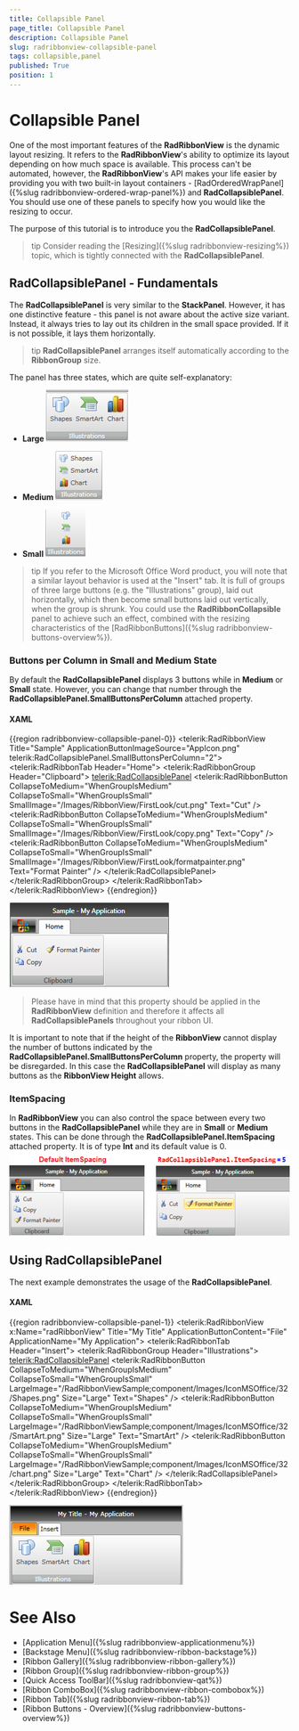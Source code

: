 ```yaml
---
title: Collapsible Panel
page_title: Collapsible Panel
description: Collapsible Panel
slug: radribbonview-collapsible-panel
tags: collapsible,panel
published: True
position: 1
---
```


# Collapsible Panel

One of the most important features of the __RadRibbonView__ is the dynamic layout resizing. It refers to the __RadRibbonView__'s ability to optimize its layout depending on how much space is available. This process can't be automated, however, the __RadRibbonView__'s API makes your life easier by providing you with two built-in layout containers - [RadOrderedWrapPanel]({%slug radribbonview-ordered-wrap-panel%}) and __RadCollapsiblePanel__. You should use one of these panels to specify how you would like the resizing to occur.	  

The purpose of this tutorial is to introduce you the __RadCollapsiblePanel__.	  

>tip Consider reading the [Resizing]({%slug radribbonview-resizing%}) topic, which is tightly connected with the __RadCollapsiblePanel__.		

## RadCollapsiblePanel - Fundamentals

The __RadCollapsiblePanel__ is very similar to the __StackPanel__. However, it has one distinctive feature - this panel is not aware about the active size variant. Instead, it always tries to lay out its children in the small space provided. If it is not possible, it lays them horizontally.		

>tip __RadCollapsiblePanel__ arranges itself automatically according to the __RibbonGroup__ size.		  

The panel has three states, which are quite self-explanatory:

* __Large__
	![](images/RibbonView_CollapsiblePanel_Large.png)

* __Medium__
	![](images/RibbonView_CollapsiblePanel_Medium.png)
	
* __Small__
	![](images/RibbonView_CollapsiblePanel_Small.png)

>tip If you refer to the Microsoft Office Word product, you will note that a similar layout behavior is used at the "Insert" tab. It is full of groups of three large buttons (e.g. the "Illustrations" group), laid out horizontally, which then become small buttons laid out vertically, when the group is shrunk. You could use the __RadRibbonCollapsible__ panel to achieve such an effect, combined with the resizing characteristics of the [RadRibbonButtons]({%slug radribbonview-buttons-overview%}).		  

### Buttons per Column in Small and Medium State

By default the __RadCollapsiblePanel__ displays 3 buttons while in __Medium__ or __Small__ state. However, you can change that number through the __RadCollapsiblePanel.SmallButtonsPerColumn__ attached property.			

#### __XAML__
{{region radribbonview-collapsible-panel-0}}
    <telerik:RadRibbonView Title="Sample"
                           ApplicationButtonImageSource="AppIcon.png"
                           telerik:RadCollapsiblePanel.SmallButtonsPerColumn="2">
        <telerik:RadRibbonTab Header="Home">
            <telerik:RadRibbonGroup Header="Clipboard">
                <telerik:RadCollapsiblePanel>
                    <telerik:RadRibbonButton CollapseToMedium="WhenGroupIsMedium"
                                             CollapseToSmall="WhenGroupIsSmall"
                                             SmallImage="/Images/RibbonView/FirstLook/cut.png"
                                             Text="Cut" />
                    <telerik:RadRibbonButton CollapseToMedium="WhenGroupIsMedium"
                                             CollapseToSmall="WhenGroupIsSmall"
                                             SmallImage="/Images/RibbonView/FirstLook/copy.png"
                                             Text="Copy" />
                    <telerik:RadRibbonButton CollapseToMedium="WhenGroupIsMedium"
                                             CollapseToSmall="WhenGroupIsSmall"
                                             SmallImage="/Images/RibbonView/FirstLook/formatpainter.png"
                                             Text="Format Painter" />
                </telerik:RadCollapsiblePanel>
            </telerik:RadRibbonGroup>
        </telerik:RadRibbonTab>
    </telerik:RadRibbonView>
{{endregion}}

![Rad Ribbon View Collapsible Panel Buttons Per Column](images/RadRibbonView_CollapsiblePanel_ButtonsPerColumn.png)

>Please have in mind that this property should be applied in the __RadRibbonView__ definition and therefore it affects all __RadCollapsiblePanels__ throughout your ribbon UI.  

It is important to note that if the height of the __RibbonView__ cannot display the number of buttons indicated by the __RadCollapsiblePanel.SmallButtonsPerColumn__ property, the property will be disregarded. In this case the __RadCollapsiblePanel__ will display as many buttons as the __RibbonView Height__ allows.

### ItemSpacing

In __RadRibbonView__ you can also control the space between every two buttons in the __RadCollapsiblePanel__ while they are in __Small__ or __Medium__ states. This can be done through the __RadCollapsiblePanel.ItemSpacing__ attached property. It is of type __Int__ and its default value is 0.
![Rad Ribbon View Collapsible Panel Item Spacing](images/RadRibbonView_CollapsiblePanel_ItemSpacing.png)

## Using RadCollapsiblePanel

The next example demonstrates the usage of the __RadCollapsiblePanel__.

#### __XAML__
{{region radribbonview-collapsible-panel-1}}
	<telerik:RadRibbonView x:Name="radRibbonView" 
	                        Title="My Title"
	                        ApplicationButtonContent="File"
	                        ApplicationName="My Application">
	    <telerik:RadRibbonTab Header="Insert">
	        <telerik:RadRibbonGroup Header="Illustrations">
	            <telerik:RadCollapsiblePanel>
	                <telerik:RadRibbonButton CollapseToMedium="WhenGroupIsMedium" 
	                                            CollapseToSmall="WhenGroupIsSmall"
	                                            LargeImage="/RadRibbonViewSample;component/Images/IconMSOffice/32/Shapes.png"
	                                            Size="Large"
	                                            Text="Shapes" />
	                <telerik:RadRibbonButton CollapseToMedium="WhenGroupIsMedium" 
	                                            CollapseToSmall="WhenGroupIsSmall"
	                                            LargeImage="/RadRibbonViewSample;component/Images/IconMSOffice/32/SmartArt.png"
	                                            Size="Large"
	                                            Text="SmartArt" />
	                <telerik:RadRibbonButton CollapseToMedium="WhenGroupIsMedium" 
	                                            CollapseToSmall="WhenGroupIsSmall"
	                                            LargeImage="/RadRibbonViewSample;component/Images/IconMSOffice/32/chart.png"
	                                            Size="Large"
	                                            Text="Chart" />
	            </telerik:RadCollapsiblePanel>
	        </telerik:RadRibbonGroup>
	    </telerik:RadRibbonTab>
	</telerik:RadRibbonView>
{{endregion}}

![](images/RibbonView_CollapsiblePanel_Sample.png)

# See Also
 * [Application Menu]({%slug radribbonview-applicationmenu%})
 * [Backstage Menu]({%slug radribbonview-ribbon-backstage%})
 * [Ribbon Gallery]({%slug radribbonview-ribbon-gallery%})
 * [Ribbon Group]({%slug radribbonview-ribbon-group%})
 * [Quick Access ToolBar]({%slug radribbonview-qat%})
 * [Ribbon ComboBox]({%slug radribbonview-ribbon-combobox%})
 * [Ribbon Tab]({%slug radribbonview-ribbon-tab%})
 * [Ribbon Buttons - Overview]({%slug radribbonview-buttons-overview%})
